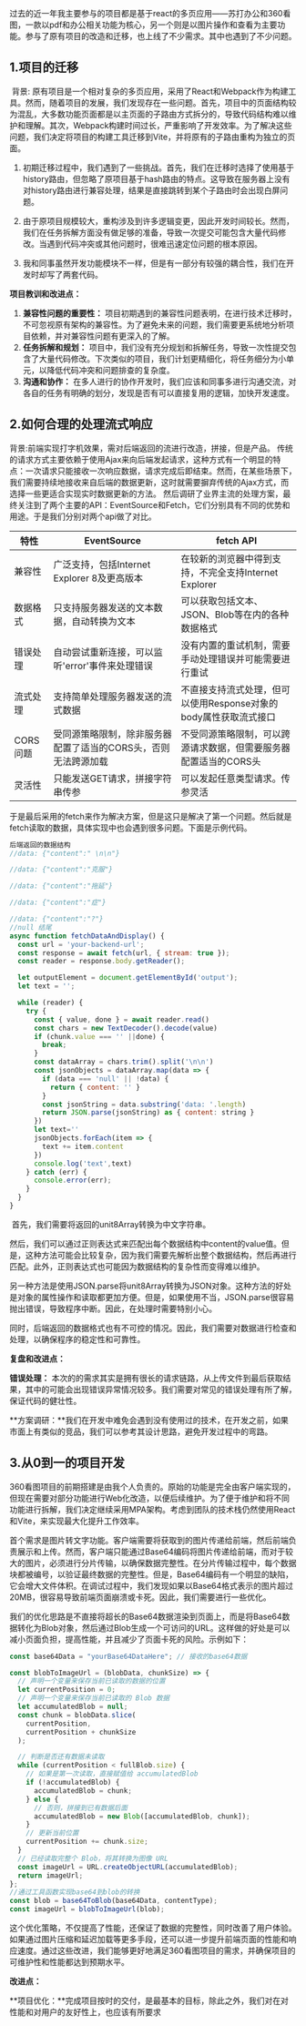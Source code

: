    过去的近一年我主要参与的项目都是基于react的多页应用——苏打办公和360看图，一款以pdf和办公相关功能为核心，另一个则是以图片操作和查看为主要功能。参与了原有项目的改造和迁移，也上线了不少需求。其中也遇到了不少问题。

## 1.项目的迁移

​    背景: 原有项目是一个相对复杂的多页应用，采用了React和Webpack作为构建工具。然而，随着项目的发展，我们发现存在一些问题。首先，项目中的页面结构较为混乱，大多数功能页面都是以主页面的子路由方式拆分的，导致代码结构难以维护和理解。其次，Webpack构建时间过长，严重影响了开发效率。为了解决这些问题，我们决定将项目的构建工具迁移到Vite，并将原有的子路由重构为独立的页面。

1. 初期迁移过程中，我们遇到了一些挑战。首先，我们在迁移时选择了使用基于history路由，但忽略了原项目基于hash路由的特点。这导致在服务器上没有对history路由进行兼容处理，结果是直接跳转到某个子路由时会出现白屏问题。

2. 由于原项目规模较大，重构涉及到许多逻辑变更，因此开发时间较长。然而，我们在任务拆解方面没有做足够的准备，导致一次提交可能包含大量代码修改。当遇到代码冲突或其他问题时，很难迅速定位问题的根本原因。

3. 我和同事虽然开发功能模块不一样，但是有一部分有较强的耦合性，我们在开发时却写了两套代码。

**项目教训和改进点：**

1. **兼容性问题的重要性：** 项目初期遇到的兼容性问题表明，在进行技术迁移时，不可忽视原有架构的兼容性。为了避免未来的问题，我们需要更系统地分析项目依赖，并对兼容性问题有更深入的了解。
2. **任务拆解和规划：** 项目中，我们没有充分规划和拆解任务，导致一次性提交包含了大量代码修改。下次类似的项目，我们计划更精细化，将任务细分为小单元，以降低代码冲突和问题排查的复杂度。
3. **沟通和协作：** 在多人进行的协作开发时，我们应该和同事多进行沟通交流，对各自的任务有明确的划分，发现是否有可以直接复用的逻辑，加快开发速度。

## 2.如何合理的处理流式响应

  背景:前端实现打字机效果，需对后端返回的流进行改造，拼接，但是产品。
        传统的请求方式主要依赖于使用Ajax来向后端发起请求，这种方式有一个明显的特点：一次请求只能接收一次响应数据，请求完成后即结束。然而，在某些场景下，我们需要持续地接收来自后端的数据更新，这时就需要摒弃传统的Ajax方式，而选择一些更适合实现实时数据更新的方法。
      然后调研了业界主流的处理方案，最终关注到了两个主要的API：EventSource和Fetch，它们分别具有不同的优势和用途。于是我们分别对两个api做了对比。

| 特性     | EventSource                                                  | fetch API                                                    |
| -------- | ------------------------------------------------------------ | ------------------------------------------------------------ |
| 兼容性   | 广泛支持，包括Internet Explorer 8及更高版本                  | 在较新的浏览器中得到支持，不完全支持Internet Explorer        |
| 数据格式 | 只支持服务器发送的文本数据，自动转换为文本                   | 可以获取包括文本、JSON、Blob等在内的各种数据格式             |
| 错误处理 | 自动尝试重新连接，可以监听'error'事件来处理错误              | 没有内置的重试机制，需要手动处理错误并可能需要进行重试       |
| 流式处理 | 支持简单处理服务器发送的流式数据                             | 不直接支持流式处理，但可以使用Response对象的body属性获取流式接口 |
| CORS问题 | 受同源策略限制，除非服务器配置了适当的CORS头，否则无法跨源加载 | 不受同源策略限制，可以跨源请求数据，但需要服务器配置适当的CORS头 |
| 灵活性   | 只能发送GET请求，拼接字符串传参                              | 可以发起任意类型请求。传参灵活                               |

​         于是最后采用的fetch来作为解决方案，但是这只是解决了第一个问题。然后就是fetch读取的数据，具体实现中也会遇到很多问题。下面是示例代码。

```javascript
后端返回的数据结构
//data: {"content":" \n\n"}

//data: {"content":"克服"}

//data: {"content":"拖延"}

//data: {"content":"症"}

//data: {"content":"?"}
//null 结尾
async function fetchDataAndDisplay() {
  const url = 'your-backend-url'; 
  const response = await fetch(url, { stream: true });
  const reader = response.body.getReader();

  let outputElement = document.getElementById('output');
  let text = '';

  while (reader) {
    try {
      const { value, done } = await reader.read()
      const chars = new TextDecoder().decode(value)
      if (chunk.value === '' ||done) {
        break; 
      }
      const dataArray = chars.trim().split('\n\n')
      const jsonObjects = dataArray.map(data => {
        if (data === 'null' || !data) {
          return { content: '' }
        }
        const jsonString = data.substring('data: '.length)
        return JSON.parse(jsonString) as { content: string }
      })
      let text=''
      jsonObjects.forEach(item => {
        text += item.content
      })
      console.log('text',text)
    } catch (err) {
      console.error(err);
    }
  }
}
```

​        首先，我们需要将返回的unit8Array转换为中文字符串。

​        然后，我们可以通过正则表达式来匹配出每个数据结构中content的value值。但是，这种方法可能会比较复杂，因为我们需要先解析出整个数据结构，然后再进行匹配。此外，正则表达式也可能因为数据结构的复杂性而变得难以维护。

​        另一种方法是使用JSON.parse将unit8Array转换为JSON对象。这种方法的好处是对象的属性操作和读取都更加方便。但是，如果使用不当，JSON.parse很容易抛出错误，导致程序中断。因此，在处理时需要特别小心。

​       同时，后端返回的数据格式也有不可控的情况。因此，我们需要对数据进行检查和处理，以确保程序的稳定性和可靠性。

**复盘和改进点：**

**错误处理：** 本次的的需求其实是拥有很长的请求链路，从上传文件到最后获取结果，其中的可能会出现错误异常情况较多。我们需要对常见的错误处理有所了解，保证代码的健壮性。

**方案调研：**我们在开发中难免会遇到没有使用过的技术，在开发之前，如果市面上有类似的竞品，我们可以参考其设计思路，避免开发过程中的弯路。

## 3.从0到一的项目开发

​      360看图项目的前期搭建是由我个人负责的。原始的功能是完全由客户端实现的，但现在需要对部分功能进行Web化改造，以便后续维护。为了便于维护和将不同功能进行拆解，我们决定继续采用MPA架构。考虑到团队的技术栈仍然使用React和Vite，来实现最大化提升工作效率。

​      首个需求是图片转文字功能。客户端需要将获取到的图片传递给前端，然后前端负责展示和上传。然而，客户端只能通过Base64编码将图片传递给前端，而对于较大的图片，必须进行分片传输，以确保数据完整性。在分片传输过程中，每个数据块都被编号，以验证最终数据的完整性。但是，Base64编码有一个明显的缺陷，它会增大文件体积。在调试过程中，我们发现如果以Base64格式表示的图片超过20MB，很容易导致前端页面崩溃或卡死。因此，我们需要进行一些优化。

​       我们的优化思路是不直接将超长的Base64数据渲染到页面上，而是将Base64数据转化为Blob对象，然后通过Blob生成一个可访问的URL。这样做的好处是可以减小页面负担，提高性能，并且减少了页面卡死的风险。示例如下：

```javascript
const base64Data = "yourBase64DataHere"; // 接收的base64数据

const blobToImageUrl = (blobData, chunkSize) => {
  // 声明一个变量来保存当前已读取的数据的位置
  let currentPosition = 0;
  // 声明一个变量来保存当前已读取的 Blob 数据
  let accumulatedBlob = null;
  const chunk = blobData.slice(
    currentPosition,
    currentPosition + chunkSize
  );

  // 判断是否还有数据未读取
  while (currentPosition < fullBlob.size) {
    // 如果是第一次读取，直接赋值给 accumulatedBlob
    if (!accumulatedBlob) {
      accumulatedBlob = chunk;
    } else {
      // 否则，拼接到已有数据后面
      accumulatedBlob = new Blob([accumulatedBlob, chunk]);
    }
    // 更新当前位置
    currentPosition += chunk.size;
  }
  // 已经读取完整个 Blob，将其转换为图像 URL
  const imageUrl = URL.createObjectURL(accumulatedBlob);
  return imageUrl;
};
//通过工具函数实现base64到blob的转换
const blob = base64ToBlob(base64Data, contentType);
const imageUrl = blobToImageUrl(blob);

```

​        这个优化策略，不仅提高了性能，还保证了数据的完整性，同时改善了用户体验。如果通过图片压缩和延迟加载等更多手段，还可以进一步提升前端页面的性能和响应速度。通过这些改进，我们能够更好地满足360看图项目的需求，并确保项目的可维护性和性能都达到预期水平。

**改进点：**

**项目优化：**完成项目按时的交付，是最基本的目标，除此之外，我们对在对性能和对用户的友好性上，也应该有所要求


